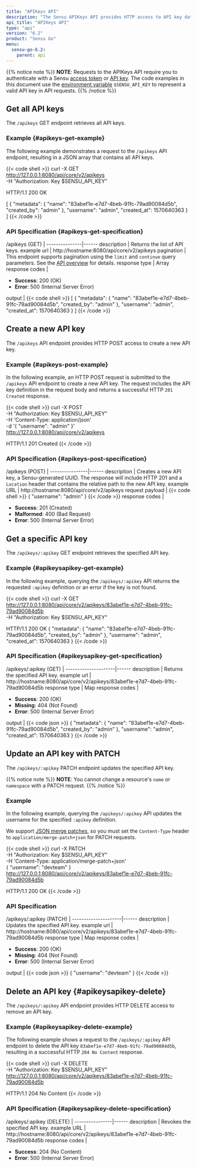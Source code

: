 ```yaml
---
title: "APIKeys API"
description: "The Sensu APIKeys API provides HTTP access to API key data. This reference includes examples for returning lists of API keys, creating API keys, and more."
api_title: "APIKeys API"
type: "api"
version: "6.2"
product: "Sensu Go"
menu:
  sensu-go-6.2:
    parent: api
---
```


{{% notice note %}}
**NOTE**: Requests to the APIKeys API require you to authenticate with a Sensu [access token](../#authenticate-with-the-authentication-api) or [API key](../#authenticate-with-an-api-key).
The code examples in this document use the [environment variable](../#configure-an-environment-variable-for-api-key-authentication) `$SENSU_API_KEY` to represent a valid API key in API requests. 
{{% /notice %}}

## Get all API keys

The `/apikeys` GET endpoint retrieves all API keys.

### Example {#apikeys-get-example}

The following example demonstrates a request to the `/apikeys` API endpoint, resulting in a JSON array that contains all API keys.

{{< code shell >}}
curl -X GET \
http://127.0.0.1:8080/api/core/v2/apikeys \
-H "Authorization: Key $SENSU_API_KEY"

HTTP/1.1 200 OK

[
  {
    "metadata": {
      "name": "83abef1e-e7d7-4beb-91fc-79ad90084d5b",
      "created_by": "admin"
    },
    "username": "admin",
    "created_at": 1570640363
  }
]
{{< /code >}}

### API Specification {#apikeys-get-specification}

/apikeys (GET)  | 
---------------|------
description    | Returns the list of API keys.
example url    | http://hostname:8080/api/core/v2/apikeys
pagination     | This endpoint supports pagination using the `limit` and `continue` query parameters. See the [API overview][1] for details.
response type  | Array
response codes | <ul><li>**Success**: 200 (OK)</li><li>**Error**: 500 (Internal Server Error)</li></ul>
output         | {{< code shell >}}
[
  {
    "metadata": {
      "name": "83abef1e-e7d7-4beb-91fc-79ad90084d5b",
      "created_by": "admin"
    },
    "username": "admin",
    "created_at": 1570640363
  }
]
{{< /code >}}

## Create a new API key

The `/apikeys` API endpoint provides HTTP POST access to create a new API key.

### Example {#apikeys-post-example}

In the following example, an HTTP POST request is submitted to the `/apikeys` API endpoint to create a new API key.
The request includes the API key definition in the request body and returns a successful HTTP `201 Created` response.

{{< code shell >}}
curl -X POST \
-H "Authorization: Key $SENSU_API_KEY" \
-H 'Content-Type: application/json' \
-d '{
  "username": "admin"
}' \
http://127.0.0.1:8080/api/core/v2/apikeys

HTTP/1.1 201 Created
{{< /code >}}

### API Specification {#apikeys-post-specification}

/apikeys (POST) | 
----------------|------
description     | Creates a new API key, a Sensu-generated UUID. The response will include HTTP 201 and a `Location` header that contains the relative path to the new API key.
example URL     | http://hostname:8080/api/core/v2/apikeys
request payload  | {{< code shell >}}
{
  "username": "admin"
}
{{< /code >}}
response codes  | <ul><li>**Success**: 201 (Created)</li><li>**Malformed**: 400 (Bad Request)</li><li>**Error**: 500 (Internal Server Error)</li></ul>

## Get a specific API key

The `/apikeys/:apikey` GET endpoint retrieves the specified API key.

### Example {#apikeysapikey-get-example}

In the following example, querying the `/apikeys/:apikey` API returns the requested `:apikey` definition or an error if the key is not found.

{{< code shell >}}
curl -X GET \
http://127.0.0.1:8080/api/core/v2/apikeys/83abef1e-e7d7-4beb-91fc-79ad90084d5b \
-H "Authorization: Key $SENSU_API_KEY"

HTTP/1.1 200 OK
{
  "metadata": {
    "name": "83abef1e-e7d7-4beb-91fc-79ad90084d5b",
    "created_by": "admin"
  },
  "username": "admin",
  "created_at": 1570640363
}
{{< /code >}}

### API Specification {#apikeysapikey-get-specification}

/apikeys/:apikey (GET) | 
---------------------|------
description          | Returns the specified API key.
example url          | http://hostname:8080/api/core/v2/apikeys/83abef1e-e7d7-4beb-91fc-79ad90084d5b
response type        | Map
response codes       | <ul><li>**Success**: 200 (OK)</li><li>**Missing**: 404 (Not Found)</li><li>**Error**: 500 (Internal Server Error)</li></ul>
output               | {{< code json >}}
{
  "metadata": {
    "name": "83abef1e-e7d7-4beb-91fc-79ad90084d5b",
    "created_by": "admin"
  },
  "username": "admin",
  "created_at": 1570640363
}
{{< /code >}}

## Update an API key with PATCH

The `/apikeys/:apikey` PATCH endpoint updates the specified API key.

{{% notice note %}}
**NOTE**: You cannot change a resource's `name` or `namespace` with a PATCH request.
{{% /notice %}}

### Example

In the following example, querying the `/apikeys/:apikey` API updates the username for the specified `:apikey` definition.

We support [JSON merge patches][2], so you must set the `Content-Type` header to `application/merge-patch+json` for PATCH requests.

{{< code shell >}}
curl -X PATCH \
-H "Authorization: Key $SENSU_API_KEY" \
-H 'Content-Type: application/merge-patch+json' \
{
  "username": "devteam"
} \
http://127.0.0.1:8080/api/core/v2/apikeys/83abef1e-e7d7-4beb-91fc-79ad90084d5b

HTTP/1.1 200 OK
{{< /code >}}

### API Specification

/apikeys/:apikey (PATCH) | 
---------------------|------
description          | Updates the specified API key.
example url          | http://hostname:8080/api/core/v2/apikeys/83abef1e-e7d7-4beb-91fc-79ad90084d5b
response type        | Map
response codes       | <ul><li>**Success**: 200 (OK)</li><li>**Missing**: 404 (Not Found)</li><li>**Error**: 500 (Internal Server Error)</li></ul>
output               | {{< code json >}}
{
  "username": "devteam"
}
{{< /code >}}

## Delete an API key {#apikeysapikey-delete}

The `/apikeys/:apikey` API endpoint provides HTTP DELETE access to remove an API key.

### Example {#apikeysapikey-delete-example}

The following example shows a request to the `/apikeys/:apikey` API endpoint to delete the API key `83abef1e-e7d7-4beb-91fc-79ad90084d5b`, resulting in a successful HTTP `204 No Content` response.

{{< code shell >}}
curl -X DELETE \
-H "Authorization: Key $SENSU_API_KEY" \
http://127.0.0.1:8080/api/core/v2/apikeys/83abef1e-e7d7-4beb-91fc-79ad90084d5b

HTTP/1.1 204 No Content
{{< /code >}}

### API Specification {#apikeysapikey-delete-specification}

/apikeys/:apikey (DELETE) | 
----------------|------
description     | Revokes the specified API key.
example URL     | http://hostname:8080/api/core/v2/apikeys/83abef1e-e7d7-4beb-91fc-79ad90084d5b
response codes  | <ul><li>**Success**: 204 (No Content)</li><li>**Error**: 500 (Internal Server Error)</li></ul>


[1]: ../#pagination
[2]: https://tools.ietf.org/html/rfc7396
